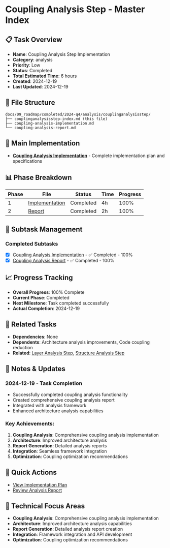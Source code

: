 # Coupling Analysis Step - Master Index

## 📋 Task Overview
- **Name**: Coupling Analysis Step Implementation
- **Category**: analysis
- **Priority**: Low
- **Status**: Completed
- **Total Estimated Time**: 6 hours
- **Created**: 2024-12-19
- **Last Updated**: 2024-12-19

## 📁 File Structure
```
docs/09_roadmap/completed/2024-q4/analysis/couplinganalysisstep/
├── couplinganalysisstep-index.md (this file)
├── coupling-analysis-implementation.md
└── coupling-analysis-report.md
```

## 🎯 Main Implementation
- **[Coupling Analysis Implementation](./coupling-analysis-implementation.md)** - Complete implementation plan and specifications

## 📊 Phase Breakdown
| Phase | File | Status | Time | Progress |
|-------|------|--------|------|----------|
| 1 | [Implementation](./coupling-analysis-implementation.md) | Completed | 4h | 100% |
| 2 | [Report](./coupling-analysis-report.md) | Completed | 2h | 100% |

## 🔄 Subtask Management
### Completed Subtasks
- [x] [Coupling Analysis Implementation](./coupling-analysis-implementation.md) - ✅ Completed - 100%
- [x] [Coupling Analysis Report](./coupling-analysis-report.md) - ✅ Completed - 100%

## 📈 Progress Tracking
- **Overall Progress**: 100% Complete
- **Current Phase**: Completed
- **Next Milestone**: Task completed successfully
- **Actual Completion**: 2024-12-19

## 🔗 Related Tasks
- **Dependencies**: None
- **Dependents**: Architecture analysis improvements, Code coupling reduction
- **Related**: [Layer Analysis Step](../layeranalysisstep/), [Structure Analysis Step](../structureanalysisstep/)

## 📝 Notes & Updates
### 2024-12-19 - Task Completion
- Successfully completed coupling analysis functionality
- Created comprehensive coupling analysis report
- Integrated with analysis framework
- Enhanced architecture analysis capabilities

### Key Achievements:
1. **Coupling Analysis**: Comprehensive coupling analysis implementation
2. **Architecture**: Improved architecture analysis
3. **Report Generation**: Detailed analysis reports
4. **Integration**: Seamless framework integration
5. **Optimization**: Coupling optimization recommendations

## 🚀 Quick Actions
- [View Implementation Plan](./coupling-analysis-implementation.md)
- [Review Analysis Report](./coupling-analysis-report.md)

## 🎯 Technical Focus Areas
- **Coupling Analysis**: Comprehensive coupling analysis implementation
- **Architecture**: Improved architecture analysis capabilities
- **Report Generation**: Detailed analysis report creation
- **Integration**: Framework integration and API development
- **Optimization**: Coupling optimization recommendations
